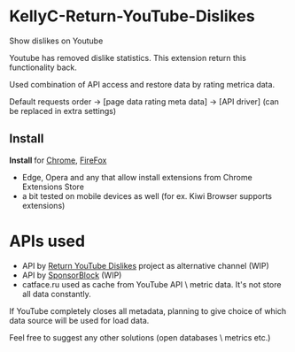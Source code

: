 # KellyC-Return-YouTube-Dislikes

Show dislikes on Youtube

Youtube has removed dislike statistics. This extension return this functionality back.

Used combination of API access and restore data by rating metrica data.

Default requests order -> [page data rating meta data] -> [API driver] (can be replaced in extra settings)

<h2> Install </h2>

<p>
<b> Install </b> for <a href="https://chrome.google.com/webstore/detail/kellyc-return-youtube-dis/gmdihkflccbodfkfioifolcijgahdgaf?hl=en">Chrome</a>,
 <a href="https://addons.mozilla.org/en/firefox/addon/return-youtube-dislike/">FireFox</a>
</p>

- Edge, Opera and any that allow install extensions from Chrome Extensions Store
- a bit tested on mobile devices as well (for ex. Kiwi Browser supports extensions)


# APIs used

- API by <a href="https://returnyoutubedislike.com/">Return YouTube Dislikes</a> project as alternative channel (WIP)<br>
- API by <a href="https://sponsor.ajay.app/">SponsorBlock</a> (WIP)<br>
- catface.ru used as cache from YouTube API \ metric data. It's not store all data constantly.

If YouTube completely closes all metadata, planning to give choice of which data source will be used for load data.

Feel free to suggest any other solutions (open databases \ metrics etc.)
